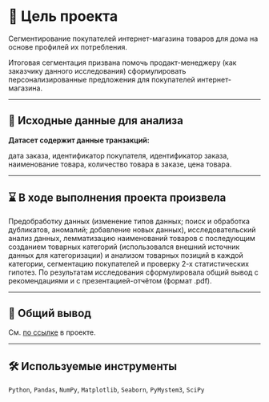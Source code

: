 # 🎯 Цель проекта
Сегментирование покупателей интернет-магазина товаров для дома на основе профилей их потребления. 

Итоговая сегментация призвана помочь продакт-менеджеру (как заказчику данного исследования) сформулировать персонализированные предложения для покупателей интернет-магазина.
<hr>

## 📂 Исходные данные для анализа
**Датасет содержит данные транзакций:**

дата заказа, идентификатор покупателя, идентификатор заказа, наименование товара, количество товара в заказе, цена товара.
<hr>

## ⌛ В ходе выполнения проекта произвела
Предобработку данных (изменение типов данных; поиск и обработка дубликатов, аномалий; добавление новых данных), исследовательский анализ данных, лемматизацию наименований товаров с последующим созданием товарных категорий (использовался внешний источник данных для категоризации) и анализом товарных позиций в каждой категории, сегментацию покупателей и проверку 2-х статистических гипотез. По результатам исследования сформулировала общий вывод с рекомендациями и с презентацией-отчётом (формат .pdf).
<hr>

## 📃 Общий вывод
См. [по ссылке](https://github.com/Gracheva-Daria/Yandex.Practicum_analytical_projects/blob/main/12_%D0%A1%D0%B5%D0%B3%D0%BC%D0%B5%D0%BD%D1%82%D0%B0%D1%86%D0%B8%D1%8F%20%D0%BF%D0%BE%D0%BA%D1%83%D0%BF%D0%B0%D1%82%D0%B5%D0%BB%D0%B5%D0%B9%20%D0%BF%D0%BE%20%D0%BF%D1%80%D0%BE%D1%84%D0%B8%D0%BB%D1%8E%20%D0%BF%D0%BE%D1%82%D1%80%D0%B5%D0%B1%D0%BB%D0%B5%D0%BD%D0%B8%D1%8F/12_%D0%A1%D0%B5%D0%B3%D0%B5%D0%BC%D0%B5%D0%BD%D1%82%D0%B0%D1%86%D0%B8%D1%8F%20%D0%BF%D0%BE%D0%BA%D1%83%D0%BF%D0%B0%D1%82%D0%B5%D0%BB%D0%B5%D0%B9%20%D0%BF%D0%BE%20%D0%BF%D1%80%D0%BE%D1%84%D0%B8%D0%BB%D1%8E%20%D0%BF%D0%BE%D1%82%D1%80%D0%B5%D0%B1%D0%BB%D0%B5%D0%BD%D0%B8%D1%8F.ipynb) в проекте.
<hr>

## 🛠️ Используемые инструменты
`Python`, `Pandas`, `NumPy`, `Matplotlib`, `Seaborn`, `PyMystem3`, `SciPy`
